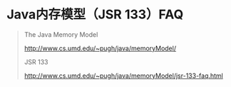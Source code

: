 # Java内存模型（JSR 133）FAQ





> The Java Memory Model
>
> <http://www.cs.umd.edu/~pugh/java/memoryModel/>
>
> JSR 133
>
> <http://www.cs.umd.edu/~pugh/java/memoryModel/jsr-133-faq.html>

